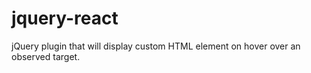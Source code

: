 jquery-react
============

jQuery plugin that will display custom HTML element on hover over an observed target.
